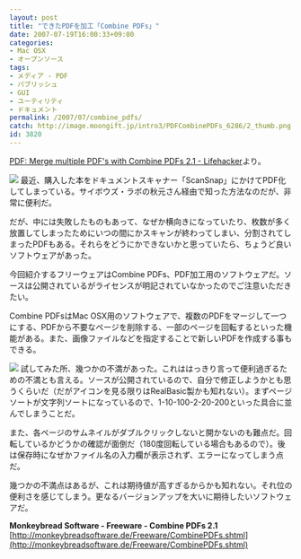 ```yaml
---
layout: post
title: "できたPDFを加工「Combine PDFs」"
date: 2007-07-19T16:00:33+09:00
categories:
- Mac OSX
- オープンソース
tags: 
- メディア - PDF
- パブリッシュ
- GUI
- ユーティリティ
- ドキュメント
permalink: /2007/07/combine_pdfs/
catch: http://image.moongift.jp/intro3/PDFCombinePDFs_6286/2_thumb.png
id: 3820
---
```

[PDF: Merge multiple PDF's with Combine PDFs 2.1 - Lifehacker](http://lifehacker.com/software/pdf/merge-multiple-pdfs-with-combine-pdfs-21-279571.php)より。   
  
[![](http://image.moongift.jp/intro3/PDFCombinePDFs_6286/3_thumb.png)](http://image.moongift.jp/intro3/PDFCombinePDFs_6286/32.png) 最近、購入した本をドキュメントスキャナー「ScanSnap」にかけてPDF化してしまっている。サイボウズ・ラボの秋元さん経由で知った方法なのだが、非常に便利だ。   
  
だが、中には失敗したものもあって、なぜか横向きになっていたり、枚数が多く放置してしまったためにいつの間にかスキャンが終わってしまい、分割されてしまったPDFもある。それらをどうにかできないかと思っていたら、ちょうど良いソフトウェアがあった。   
  
今回紹介するフリーウェアはCombine PDFs、PDF加工用のソフトウェアだ。ソースは公開されているがライセンスが明記されていなかったのでご注意いただきたい。   
  
<!--more-->  
  
Combine PDFsはMac OSX用のソフトウェアで、複数のPDFをマージして一つにする、PDFから不要なページを削除する、一部のページを回転するといった機能がある。また、画像ファイルなどを指定することで新しいPDFを作成する事もできる。   
  
[![](http://image.moongift.jp/intro3/PDFCombinePDFs_6286/2_thumb.png)](http://image.moongift.jp/intro3/PDFCombinePDFs_6286/24.png) 試してみた所、幾つかの不満があった。これははっきり言って便利過ぎるための不満とも言える。ソースが公開されているので、自分で修正しようかとも思うくらいだ（だがアイコンを見る限りはRealBasic製かも知れない）。まずページソートが文字列ソートになっているので、1-10-100-2-20-200といった具合に並んでしまうことだ。   
  
また、各ページのサムネイルがダブルクリックしないと開かないのも難点だ。回転しているかどうかの確認が面倒だ（180度回転している場合もあるので）。後は保存時になぜかファイル名の入力欄が表示されず、エラーになってしまう点だ。   
  
幾つかの不満点はあるが、これは期待値が高すぎるからかも知れない。それ位の便利さを感じてしまう。更なるバージョンアップを大いに期待したいソフトウェアだ。   
  
**Monkeybread Software - Freeware - Combine PDFs 2.1**  
[http://monkeybreadsoftware.de/Freeware/CombinePDFs.shtml](http://monkeybreadsoftware.de/Freeware/CombinePDFs.shtml)